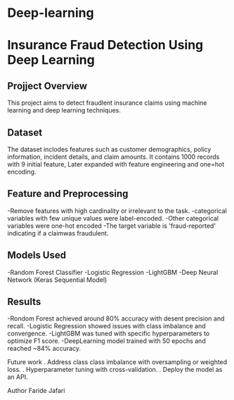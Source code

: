 # Deep-learning

# Insurance Fraud Detection Using Deep Learning

## Projject Overview
This project aims to detect fraudlent insurance claims using machine learning and deep learning techniques. 

## Dataset
The  dataset inclodes features such as customer demographics, policy information, incident details, and claim amounts. It contains 1000 records with 9 initial feature, Later expanded with feature engineering and one=hot encoding.

## Feature and Preprocessing
-Remove features with high cardinality or irrelevant to the task.
-categorical variables with few unique values were label-encoded.
-Other categorical variables were one-hot encoded
-The target variable is 'fraud-reported' indicating if a claimwas fraudulent.

## Models Used
-Random Forest Classifier
-Logistic Regression
-LightGBM
-Deep Neural Network (Keras Sequential Model)

## Results 
-Rondom Forest achieved around 80% accuracy with desent precision and recall.
-Logistic Regression showed issues with class imbalance and convergence.
-LightGBM was tuned with specific hyperparameters to optimize F1 score.
-DeepLearning model trained with 50 epochs and reached ~84% accuracy.

Future work 
. Address class class imbalance with oversampling or weighted loss.
. Hyperparameter tuning with cross-validation.
. Deploy the model as an API.

Author
Faride Jafari





